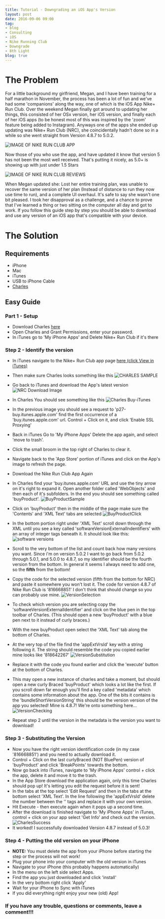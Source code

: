 ```yaml
---                          
title: Tutorial - Downgrading an iOS App's Version
layout: post         
date: 2016-09-06 09:00                         
tag:                             
- blog                        
- Consulting
- iOS
- Nike Running Club
- Downgrade
- 8th Light
blog: true                            
--- 
```


# The Problem


For a little background my girlfriend, Megan, and I have been training for a half marathon in November, the process has been a lot of fun and we've had some 'companions' along the way, one of which is the iOS App Nike+ Run Club. Over the weekend Megan finally got around to updating her things, this consisted of her OSx version, her iOS version, and finally each of her iOS apps (to be honest most of this was inspired by the 'zoom' feature being added to Instagram). Anyways one of the apps she ended up updating was Nike+ Run Club (NRC), she coincidentally hadn't done so in a while so she went straight from Version 4.8.7 to 5.0.2.

![IMAGE OF NIKE RUN CLUB APP](http://www.tomcmcgee.me/assets/images/NikeRunClub.png)

Now those of you who use the app, and have updated it know that version 5 has not been the most well received. That's putting it nicely, as 5.0+ is showing up with just under 1.5 Stars

![IMAGE OF NIKE RUN CLUB REVIEWS](http://www.tomcmcgee.me/assets/images/NRCReview.png)

When Megan updated she: Lost her entire training plan, was unable to recover the same version of her plan (Instead of distance to run they now use time to run), and a complete UI overhaul. It's safe to say she wasn't one bit pleased. I took her disapproval as a challenge, and a chance to prove that I've learned a thing or two sitting on the computer all day and got to work. If you follow this guide step by step you should be able to download and use any version of an iOS app that's compatible with your device.

# The Solution

## Requirements

* iPhone
* Mac
* iTunes
* USB to iPhone Cable
* [Charles](https://www.charlesproxy.com/)

## Easy Guide

### Part 1 - Setup
* Download Charles [here](https://www.charlesproxy.com/download/)
* Open Charles and Grant Permissions, enter your password.
* In iTunes go to 'My iPhone Apps' and Delete Nike+ Run Club if it's there

### Step 2 - Identify the version 
* In iTunes navigate to the Nike+ Run Club app page [here (click View in iTunes)](https://itunes.apple.com/us/app/nike+-run-club/id387771637?mt=8)
* Then make sure Charles looks something like this 
![CHARLES SAMPLE](http://www.tomcmcgee.me/assets/images/CharlesSample.png)
* Go back to iTunes and download the App's latest version 
![NRC Download Image](http://www.tomcmcgee.me/assets/images/NRCDownload.png)
* In Charles You should see something like this 
![Charles Buy-iTunes](http://www.tomcmcgee.me/assets/images/Charles-BuyiTunes.png)
* In the previous image you should see a request to 'p27-buy.itunes.apple.com' find the first occurrence of a 'buy.itunes.apple.com' url. Control + Click on it, and click 'Enable SSL Proxying'
* Back in iTunes  Go to 'My iPhone Apps' Delete the app again, and select 'move to trash'.
* Click the small broom in the top right of Charles to clear it.
* Navigate back to the 'App Store' portion of iTunes and click on the App's image to refresh the page.
* Download the Nike Run Club App Again
* In Charles find your 'buy.itunes.apple.com' URL and use the tiny arrow on it's right to expand it. Open another folder called 'WebObjects' and then each of it's subfolders. In the end you should see something called 'buyProduct'.
![BuyProductSample](http://www.tomcmcgee.me/assets/images/Charles-BuyProduct.png)
* Click on 'buyProduct' then in the middle of the page make sure the 'Contents' and 'XML Text' tabs are selected
![BuyProductClick](http://www.tomcmcgee.me/assets/images/Charles-BuyProductClick.png)
* In the bottom portion right under 'XML Text' scroll down through the XML until you see a key called 'softwareVersionExternalIndentifiers' with an array of integer tags beneath it. It should look like this: ![software versions](http://www.tomcmcgee.me/assets/images/Charles-SoftwareVersions.png)
* Scroll to the very bottom of the list and count back how many versions you want. Since i'm on version 5.0.2 I want to go back from 5.0.2 through 5.0.1, and 5.0.0 to 4.8.7, so my identifier should be the fourth version from the bottom. In general it seems I always need to add one, so the **fifth** from the bottom!
* Copy the code for the selected version (fifth from the bottom for NRC) and paste it somewhere you won't lost it. The code for version 4.8.7 of Nike Run Club is '816668851' I don't think that should change so you can probably use mine.
![VersionSelection](http://www.tomcmcgee.me/assets/images/Charles-VersionSelection.png)

* To check which version you are selecting copy the 'softwareVersionExternalIdentifier' and click on the blue pen in the top toolbar of Charles. (This should open a new 'buyProduct' with a blue pen next to it instead of curly braces.)
* With the new buyProduct open select the 'XML Text' tab along the bottom of Charles.
* At the very top of the file find the 'appExtVrsId' key with a string following it. The string should resemble the code you copied earlier mine looks like '818642267'
![VersionSubstitution](http://www.tomcmcgee.me/assets/images/Charles-VersionSubstitution.png)
* Replace it with the code you found earlier and click the 'execute' button at the bottom of Charles.
* This may open a new instance of charles and take a moment, but should open a new curly Braced 'buyProduct' which looks a lot like the first. If you scroll down far enough you'll find a key called 'metadata' which contains some information about the app. One of the bits it contains is the 'bundleShortVersionString' this should be the version version of the app you selected! Mine is 4.8.7! We're onto something here...
![VersionChecking](http://www.tomcmcgee.me/assets/images/Charles-VersionChecking.png)
* Repeat step 2 until the version in the metadata is the version you want to download!
### Step 3 - Substituting the Version
* Now you have the right version identification code (in my case '816668851') and you need to actually download it.
* Control + Click on the last curlyBraced (NOT BluePen) version of 'buyProduct' and click 'BreakPoints' towards the bottom.
* Now go back into iTunes, navigate to 'My iPhone Apps' control + click the app, delete it and move it to the trash.
* In the App Store download the application again, only this time Charles should pop up! It's letting you edit the request before it is sent!
* In the tabs at the top select 'Edit Request' and then in the tabs at the bottom select 'XML Text'. In the line following the 'appExtVrsId' delete the number between the '<string>' tags and replace it with your own version.
* Hit Execute - then execute again when it pops up a second time.
* After the download is finished navigate to 'My iPhone Apps' in iTunes, control + click on your app select 'Get Info' and check out the version.
![CharlesSuccess](http://www.tomcmcgee.me/assets/images/Charles-Success.png)
* It worked! I successfully downloaded Version 4.8.7 instead of 5.0.3!

### Step 4 - Putting the old version on your iPhone
* **NOTE:** You must delete the app from your iPhone before starting the step or the process will not work!
* Plug your phone into your computer with the old version in iTunes
* Navigate to your iPhone (this probably happens automatically)
* In the menu on the left side select Apps.
* Find the app you just downloaded and click 'install'
* In the very bottom right click 'Apply'
* Wait for your iPhone to Sync with iTunes
* If you did everything right enjoy your new (old) App!


### If you have any trouble, questions or comments, leave a comment!!!





